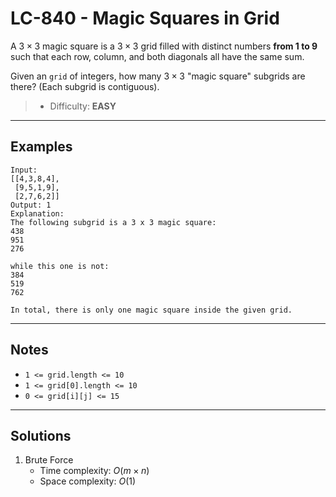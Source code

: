 # LC-840 - Magic Squares in Grid

A $3 \times 3$ magic square is a $3 \times 3$ grid filled with distinct numbers **from 1 to 9** such that each row, column, and both diagonals all have the same sum.

Given an `grid` of integers, how many $3 \times 3$ "magic square" subgrids are there?  (Each subgrid is contiguous).

> * Difficulty: **EASY**

---
## Examples

```
Input:
[[4,3,8,4],
 [9,5,1,9],
 [2,7,6,2]]
Output: 1
Explanation:
The following subgrid is a 3 x 3 magic square:
438
951
276

while this one is not:
384
519
762

In total, there is only one magic square inside the given grid.
```

---
## Notes

* `1 <= grid.length <= 10`
* `1 <= grid[0].length <= 10`
* `0 <= grid[i][j] <= 15`

---
## Solutions

1. Brute Force
    * Time complexity: $O(m \times n)$
    * Space complexity: $O(1)$